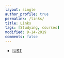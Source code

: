 ```yaml
---
layout: single
author_profile: true
permalink: /links/
title: Links
tags: [Studying, courses]
modified: 9-14-2019
comments: false
---
```



* [IUST](http://iust.ac.ir.fa)

